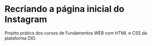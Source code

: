 # Recriando a página inicial do Instagram
Projeto prático dos cursos de Fundamentos WEB com HTML e CSS da plataforma DIO. 
